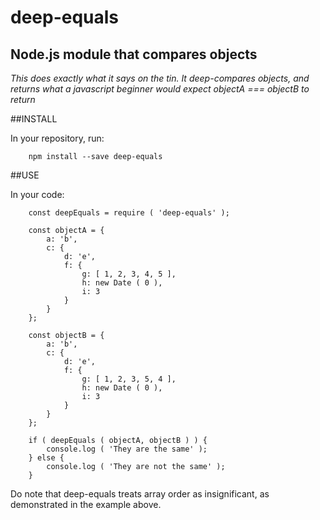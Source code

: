 deep-equals
===========

Node.js module that compares objects
------------------------------------

*This does exactly what it says on the tin. It deep-compares objects, and returns what a javascript beginner would expect objectA === objectB to return*

##INSTALL

In your repository, run:

```
    npm install --save deep-equals
```

##USE

In your code:

```
    const deepEquals = require ( 'deep-equals' );

    const objectA = {
        a: 'b',
        c: {
            d: 'e',
            f: {
                g: [ 1, 2, 3, 4, 5 ],
                h: new Date ( 0 ),
                i: 3
            }
        }
    };

    const objectB = {
        a: 'b',
        c: {
            d: 'e',
            f: {
                g: [ 1, 2, 3, 5, 4 ],
                h: new Date ( 0 ),
                i: 3
            }
        }
    };

    if ( deepEquals ( objectA, objectB ) ) {
        console.log ( 'They are the same' );
    } else {
        console.log ( 'They are not the same' );
    }
```

Do note that deep-equals treats array order as insignificant, as demonstrated in the example above.
